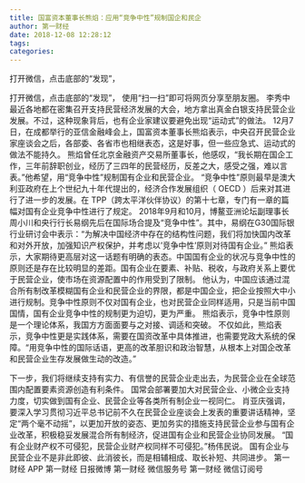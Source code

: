 ```yaml
---
title: 国富资本董事长熊焰：应用“竞争中性”规制国企和民企
author: 第一财经
date: 2018-12-08 12:28:12
tags: 
categories: 
---
```

打开微信，点击底部的“发现”，
<!-- more -->
打开微信，点击底部的“发现”，
使用“扫一扫”即可将网页分享至朋友圈。
李秀中
最近各地都在密集召开支持民营经济发展的大会，地方拿出真金白银支持民营企业发展。不过，这种现象背后，也有企业家建议要避免出现“运动式”的做法。
12月7日，在成都举行的亚信金融峰会上，国富资本董事长熊焰表示，中央召开民营企业家座谈会之后，各部委、各省市也相继表态，这是好事，但一些应急式、运动式的做法不能持久。
熊焰曾任北京金融资产交易所董事长，他感叹，“我长期在国企工作，三年前辞职创业，经历了三四年的民营经历，反差之大，感受之强，难以言表。”他希望，用“竞争中性”规制国有企业和民营企业。
“竞争中性”原则最早是澳大利亚政府在上个世纪九十年代提出的，经济合作发展组织（ OECD ）后来对其进行了进一步的发展。在 TPP（跨太平洋伙伴协议）的第十七章，专门有一章的篇幅对国有企业竞争中性进行了规定。
2018年9月和10月，博鳌亚洲论坛副理事长周小川和央行行长易纲先后在国际场合提及“竞争中性”。其中，易纲在G30国际银行业研讨会中表示：“为解决中国经济中存在的结构性问题，我们将加快国内改革和对外开放，加强知识产权保护，并考虑以’竞争中性’原则对待国有企业。”
熊焰表示，大家期待更高层对这一话题有明确的表态。中国国有企业的状况与竞争中性的原则还是存在比较明显的差距。国有企业在要素、补贴、税收，与政府关系上要优于民营企业，使市场在资源配置中的作用受到了限制。
他认为，中国应该通过混合所有制改革模糊国有企业和民营企业的界限，都是中国企业，把企业按照大中小进行规制。竞争中性原则不仅对国有企业，也对民营企业同样适用，只是当前中国国情，国有企业竞争中性的规制更为迫切，更为严重。
熊焰表示，竞争中性原则是一个理论体系，我国方方面面要与之对接、调适和突破。
不仅如此，熊焰表示，竞争中性更是实践体系，需要在国资改革中具体推进，也需要党政大系统的保障。“用竞争中性的国际话语，更高的改革胆识和政治智慧，从根本上对国企改革和民营企业生存发展做生动的改造。”
 
 
下一步，我们将继续支持有实力、有信誉的民营企业走出去，为民营企业在全球范围内配置要素资源创造有利条件。
国常会部署要加大对民营企业、小微企业支持力度，切实做到国有企业、民营企业等各类所有制企业一视同仁。
肖亚庆强调，要深入学习贯彻习近平总书记前不久在民营企业座谈会上发表的重要讲话精神，坚定“两个毫不动摇”，以更加开放的姿态、更加务实的措施支持民营企业参与国有企业改革，积极稳妥发展混合所有制经济，促进国有企业和民营企业协同发展。
“国有企业财产权不可侵犯，民营企业财产权同样不可侵犯。”杨伟民说。
国有企业与民营企业不是非此即彼、此消彼长，而是相辅相成、取长补短、共同进步。
第一财经
APP
第一财经
日报微博
第一财经
微信服务号
第一财经
微信订阅号
